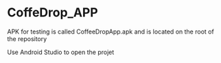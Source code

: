 # CoffeDrop_APP

APK for testing is called CoffeeDropApp.apk and is located on the root of the repository

Use Android Studio to open the projet
